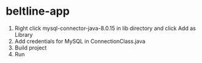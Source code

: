 # beltline-app

1. Right click mysql-connector-java-8.0.15 in lib directory and click Add as Library 
2. Add credentials for MySQL in ConnectionClass.java
3. Build project
4. Run
